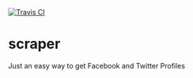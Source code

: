 [![Travis CI](https://travis-ci.org/victorpantoja/scraper.svg?branch=master)](victorpantoja/scraper)

scraper
=======

Just an easy way to get Facebook and Twitter Profiles
